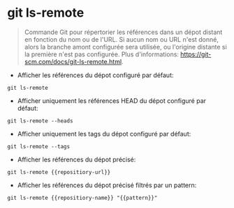 # git ls-remote

> Commande Git pour répertorier les références dans un dépot distant en fonction du nom ou de l'URL.
> Si aucun nom ou URL n'est donné, alors la branche amont configurée sera utilisée, ou l'origine distante si la première n'est pas configurée.
> Plus d'informations: <https://git-scm.com/docs/git-ls-remote.html>.

- Afficher les références du dépot configuré par défaut:

`git ls-remote`

- Afficher uniquement les références HEAD du dépot configuré par défaut:

`git ls-remote --heads`

- Afficher uniquement les tags du dépot configuré par défaut:

`git ls-remote --tags`

- Afficher les références du dépot précisé:

`git ls-remote {{repositiory-url}}`

- Afficher les références du dépot précisé filtrés par un pattern:

`git ls-remote {{repositiory-name}} "{{pattern}}"`
